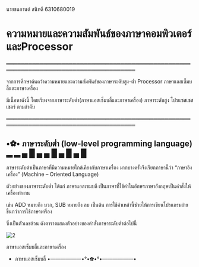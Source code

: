 นายชนกานต์ สนิทดี 6310680019
# ความหมายและความสัมพันธ์ของภาษาคอมพิวเตอร์และProcessor
═════════════════════════════════════════════════════════════════════════════════════

  จากการศึกษาค้นคว้าความหมายและความสัมพันธ์ของภาษาระดับสูง-ต่ำ Processor ภาษาแอสเซ็มบลี้และภาษาเครื่อง

มีเนื้อหาดังนี้ โดยเรียงจากภาษาระดับต่ำ(ภาษาแอสเซ็มบลี้และภาษาเครื่อง) ภาษาระดับสูง โปรแซสเซสเซอร์ ตามลำดับ

═════════════════════════════════════════════════════════════════════════════════════

## •✿• ภาษาระดับต่ำ (low-level programming language) ▂ ▂ ▄ █ ▄ ▄ █ ▄ █ ▄ █

  ภาษาระดับต่าเป็นภาษาที่มีความหมายใกล้เคียงกับภาษาเครื่อง มากบางครั้งจึงเรียกภาษานี้ว่า “ภาษาอิงเครื่อง” (Machine – Oriented Language)

ตัวอย่างของภาษาระดับต่ำ  ได้แก่ ภาษาแอสเซมบลี เป็นภาษาที่ใช้คำในอักษรภาษาอังกฤษเป็นคำสั่งให้เครื่องทำงาน

เช่น ADD หมายถึง บวก, SUB หมายถึง ลบ เป็นต้น การใช้คำเหล่านี้ช่วยให้การเขียนโปรแกรมง่ายขึ้นกว่าการใช้ภาษาเครื่อง

ซึ่งเป็นตัวเลขล้วน ดังตารางแสดงตัวอย่างของคำสั่งภาษาระดับต่ำต่อไปนี้

![2](https://user-images.githubusercontent.com/98946284/161766335-b6b5a14f-726d-4f23-8be0-15d063ff7a3e.jpg)

ภาษาแอสเซ็มบลี้และภาษาเครื่อง
- ภาษาแอสเซ็มบลี้
•——————•°•✿•°•——————•
